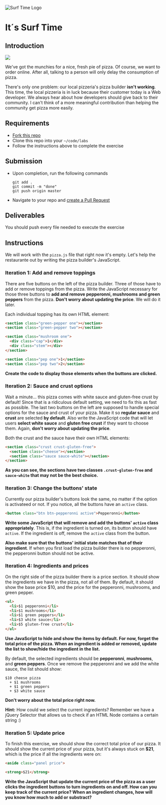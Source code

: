 ![Surf Time Logo](https://img/ola.png)

# It´s Surf Time

## Introduction

![](https://media.giphy.com/media/KDQrFgdpFKYAo/giphy.gif)

We've got the munchies for a nice, fresh pie of pizza. Of course, we want to order online. After all, talking to a person will only delay the consumption of pizza.

There's only one problem: our local pizzeria's pizza builder **isn't working**. This time, the local pizzeria is in luck because their customer today is a Web developer. We always hear about how developers should give back to their community. I can't think of a more meaningful contribution than helping the community get pizza more easily.

## Requirements

- [Fork this repo](https://guides.github.com/activities/forking/)
- Clone this repo into your `~/code/labs`
- Follow the instructions above to complete the exercise

## Submission

- Upon completion, run the following commands

	```
	git add .
	git commit -m "done"
	git push origin master
	```
- Navigate to your repo and [create a Pull Request](https://help.github.com/articles/creating-a-pull-request/)

## Deliverables

You should push every file needed to execute the exercise

## Instructions

We will work with the `pizza.js` file that right now it's empty. Let's help the restaurante out by writing the pizza builder's JavaScript.

### Iteration 1: Add and remove toppings

There are five buttons on the left of the pizza builder. Three of those have to add or remove toppings from the pizza. Write the JavaScript necessary for those three buttons to **add and remove pepperonni, mushrooms and green peppers** from the pizza. **Don't worry about updating the price**. We will do it later.

Each individual topping has its own HTML element:

```html
<section class="green-pepper one"></section>
<section class="green-pepper two"></section>
```

```html
<section class="mushroom one">
  <div class="cap">1</div>
  <div class="stem"></div>
</section>
```

```html
<section class="pep one">1</section>
<section class="pep two">2</section>
```

**Create the code to display those elements when the buttons are clicked.**

### Iteration 2: Sauce and crust options

Wait a minute... this pizza comes with white sauce and gluten-free crust by default! Since that is a ridiculous default setting, we need to fix this as fast as possible. The last two buttons on the left are supposed to handle special options for the sauce and crust of your pizza. Make it so **regular sauce** and **crust** are selected **by default**. Also write the JavaScript code that will let users **select white sauce** and **gluten free crust** if they want to choose them. Again, **don't worry about updating the price**.

Both the crust and the sauce have their own HTML elements:

```html
<section class="crust crust-gluten-free">
  <section class="cheese"></section>
  <section class="sauce sauce-white"></section>
</section>
```

**As you can see, the sections have two classes `.crust-gluten-free` and `sauce-white` that may not be the best choice.**

### Iteration 3: Change the buttons' state

Currently our pizza builder's buttons look the same, no matter if the option is activateed or not. If you notice, all the buttons have an `active` class.

```html
<button class="btn btn-pepperonni active">Pepperonni</button>
```

**Write some JavaScript that will remove and add the buttons' `active` class appropriately**. This is, if the ingredient is turned on, its button should have `active`. If the ingredient is off, remove the `active` class from the button.

**Also make sure that the buttons' initial state matches that of their ingredient**. If when you first load the pizza builder there is no pepperonni, the pepperonni button should not be active.

### Iteration 4: Ingredients and prices

On the right side of the pizza builder there is a price section. It should show the ingredients we have in the pizza, not all of them. By default, it should show the base price $10, and the price for the pepperonni, mushrooms, and green pepper.

```html
<ul>
  <li>$1 pepperonni</li>
  <li>$1 mushrooms</li>
  <li>$1 green peppers</li>
  <li>$3 white sauce</li>
  <li>$5 gluten-free crust</li>
</ul>
```

**Use JavaScript to hide and show the items by default. For now, forget the total price of the pizza. When an ingredient is added or removed, update the list to show/hide the ingredient in the list.**

By default, the selected ingredients should be **pepperonni**, **mushrooms**, and **green peppers**. Once we remove the pepperonni and we add the white sauce, the list should show:

```
$10 cheese pizza
  + $1 mushrooms
  + $1 green peppers
  + $3 white sauce
```

**Don't worry about the total price right now.**

**Hint:** How could we select the current ingredients? Remember we have a jQuery Selector that allows us to check if an HTML Node contains a certain string :)

### Iteration 5: Update price

To finish this exercise, we should show the correct total price of our pizza. It should show the current price of your pizza, but it's always stuck on **$21**, which is the price if all the ingredients were on:

```html
<aside class="panel price">
```

```html
<strong>$21</strong>
```

**Write the JavaScript that update the current price of the pizza as a user clicks the ingredient buttons to turn ingredients on and off. How can you keep track of the current price? When an ingredient changes, how will you know how much to add or substract?**